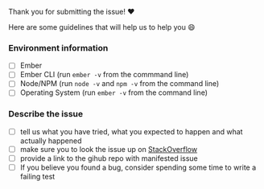 Thank you for submitting the issue! :heart:

Here are some guidelines that will help us to help you :smile:

### Environment information
  - [ ] Ember
  - [ ] Ember CLI (run `ember -v` from the commmand line)
  - [ ] Node/NPM (run `node -v` and `npm -v` from the command line)
  - [ ] Operating System (run `ember -v` from the command line)

### Describe the issue
  - [ ] tell us what you have tried, what you expected to happen and what actually happened
  - [ ] make sure you to look the issue up on [StackOverflow](https://stackoverflow.com/questions/tagged/ember-cli)
  - [ ] provide a link to the gihub repo with manifested issue
  - [ ] If you believe you found a bug, consider spending some time to write a failing test
